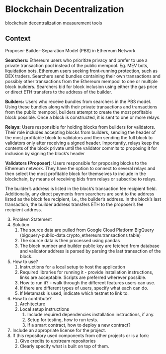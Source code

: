 # Blockchain Decentralization

blockchain decentralization measurement tools

## Context
Proposer-Builder-Separation Model (PBS) in Ethereum Network

**Searchers:** Ethereum users who prioritize privacy and prefer to use a private transaction pool instead of the public mempool. 
Eg. MEV bots, liquidation bots, Ethereum users seeking front-running protection, such as DEX traders. 
Searchers send bundles containing their own transactions and possibly other  transactions from the Ethereum mempool to one or multiple block builders. Searchers bid for block inclusion using either the gas price or direct ETH transfers to the address of the builder.

**Builders:** Users who receive bundles from searchers in the PBS model. Using these bundles along with their private transactions and transactions from the public mempool, builders attempt to create the most profitable block possible. Once a block is constructed, it is sent to one or more relays.

**Relays:** Users responsible for holding blocks from builders for validators. Their role includes accepting blocks from builders, sending the header of the most profitable block to validators and then sending the full block to validators only after receiving a signed header. Importantly, relays keep the contents of the block private until the validator commits to proposing it for inclusion by signing the block’s header

**Validators (Proposer):** Users responsible for proposing blocks to the Ethereum network. They have the option to connect to several relays and then select the most profitable block for themselves to include in the blockchain, by means of receiving bids from relays or subscribe to relays.

The builder’s address is listed in the block’s transaction fee recipient field. Additionally, any direct payments from searchers are sent to the address listed as the block fee recipient, i.e., the builder’s address. 
In the block’s last transaction, the builder address transfers ETH to the proposer’s fee recipient address. 


3. Problem Statement
4. Solution
   1. The source data are pulled from Google Cloud Platform BigQuery (bigquery-public-data.crypto_ethereum.transactions table)
   2. The source data is then processed using pandas
   3. The block number and builder public key are fetched from database and validator address is parsed by parsing the last transaction of the block.
5. How to use?
    1. Instructions for a local setup to host the application
    2. Required libraries for running it - provide installation instructions, links are acceptable. Scripts are preferred wherever possible.
    3. How to run it? - walk through the different features users can use.
    4. If there are different types of users, specify what each can do.
    5. If Metamask is used, indicate which testnet to link to.
6. How to contribute?
    1. Architecture
    2. Local setup instructions
        1. Include required dependencies installation instructions, if any.
        2. Setup for testing, how to run tests.
        3. If a smart contract, how to deploy a new contract?
7. Include an appropriate license for the project.
8. If this repository used components from other projects or is a fork:
    1. Give credits to upstream repositories
    2. Clearly specify what is built on top of them.
